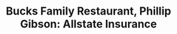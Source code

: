 ---
title: "Bucks Family Restaurant,  Phillip Gibson: Allstate Insurance"
url: /hazel-green/bucks-family-restaurant-phillip-gibson-allstate-insurance/
shop: Einkaufszentrum
---